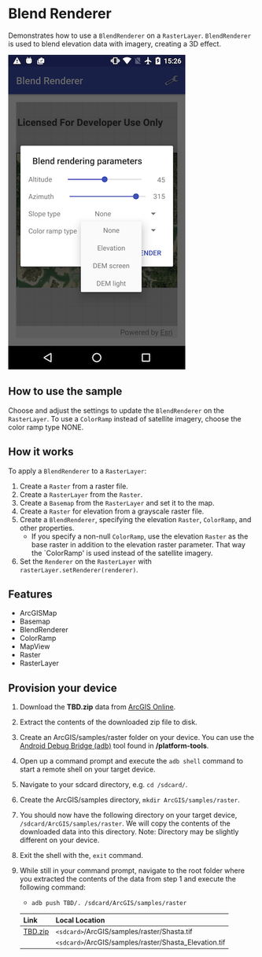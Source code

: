 # Blend Renderer

Demonstrates how to use a `BlendRenderer` on a `RasterLayer`. `BlendRenderer` is used to blend elevation data with imagery, creating a 3D effect.

![](blend-renderer.png)

## How to use the sample

Choose and adjust the settings to update the `BlendRenderer` on the `RasterLayer`. To use a `ColorRamp` instead of satellite imagery, choose the color ramp type NONE.

## How it works

To apply a `BlendRenderer` to a `RasterLayer`:

1. Create a `Raster` from a raster file.
2. Create a `RasterLayer` from the `Raster`.
3. Create a `Basemap` from the `RasterLayer` and set it to the map.
4. Create a `Raster` for elevation from a grayscale raster file.
5. Create a `BlendRenderer`, specifying the elevation `Raster`, `ColorRamp`, and other properties.
	- If you specify a non-null `ColorRamp`, use the elevation `Raster` as the base raster in addition to the elevation raster parameter. That way the `ColorRamp' is used instead of the satellite imagery.
6. Set the `Renderer` on the `RasterLayer` with `rasterLayer.setRenderer(renderer)`.

## Features

- ArcGISMap
- Basemap
- BlendRenderer
- ColorRamp
- MapView
- Raster
- RasterLayer

## Provision your device
1. Download the **TBD.zip** data from [ArcGIS Online](https://TBD).  
2. Extract the contents of the downloaded zip file to disk.  
3. Create an ArcGIS/samples/raster folder on your device. You can use the [Android Debug Bridge (adb)](https://developer.android.com/guide/developing/tools/adb.html) tool found in **<sdk-dir>/platform-tools**.
4. Open up a command prompt and execute the `adb shell` command to start a remote shell on your target device.
5. Navigate to your sdcard directory, e.g. `cd /sdcard/`.  
6. Create the ArcGIS/samples directory, `mkdir ArcGIS/samples/raster`.
7. You should now have the following directory on your target device, `/sdcard/ArcGIS/samples/raster`. We will copy the contents of the downloaded data into this directory. Note:  Directory may be slightly different on your device.
8. Exit the shell with the, `exit` command.
9. While still in your command prompt, navigate to the root folder where you extracted the contents of the data from step 1 and execute the following command: 
	* `adb push TBD/. /sdcard/ArcGIS/samples/raster`
	

	Link | Local Location
	---------|-------|
	|[TBD.zip](TBD)| `<sdcard>`/ArcGIS/samples/raster/Shasta.tif 		  |
	|			   | `<sdcard>`/ArcGIS/samples/raster/Shasta_Elevation.tif |